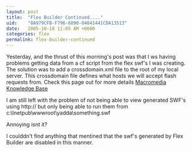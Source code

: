 ```yaml
---
layout: post
title:  "Flex Builder Continued...."
uid:	"8A979CFB-F796-6890-84841441CDA13513"
date:   2005-10-18 11:05 AM +0000
categories: flex
permalink: flex-builder-continued
---
```

Yesterday, and the thrust of this morning's post was that I ws having problems getting data from a cf script from the flex swf's I was creating. The solution was to add a crossdomain.xml file to the root of my local server. This crossdomain file defines what hosts we will accept flash requests from.
Check this page out for more details <a href="http://www.macromedia.com/cfusion/knowledgebase/index.cfm?id=tn_14213">Macromedia Knowledge Base</a>

I am still left with the problem of not being able to view generated SWF's using http:// but only being able to run them from c:\Inetpub\wwwroot\yadda\something.swf

Annoying isnt it?

I coulddn't find anything that mentined that the swf's generated by Flex Builder are disabled in this manner.